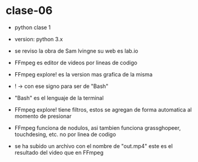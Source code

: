 # clase-06

* python clase 1 
* version: python 3.x
* se reviso la obra de Sam lvingne su web es lab.io 
* FFmpeg es editor de videos por lineas de codigo  
* FFmpeg explore! es la version mas grafica de la misma

  
* ! -> con ese signo para ser de "Bash"
* "Bash" es el lenguaje de la terminal
* FFmpeg explore! tiene filtros, estos se agregan de forma automatica al momento de presionar
* FFmpeg funciona de nodulos, asi tambien funciona grassghopeer, touchdesing, etc. no por linea de codigo

  
* se ha subido un archivo con el nombre de "out.mp4" este es el resultado del video que en FFmpeg 
